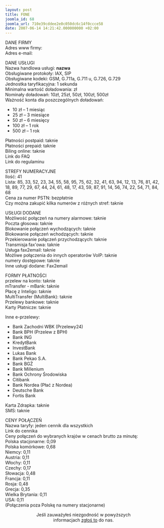 ```yaml
---
layout: post
title: FONE
joomla_id: 68
joomla_url: 710e39cddee2e0c050dc6c14f0ccce58
date: 2007-06-14 14:21:42.000000000 +02:00
---
```

<p><span class="componentheading">DANE FIRMY</span><br /> Adres www firmy: <br /> Adres e-mail: </p> <p><span class="sectiontableheader">DANE USŁUGI</span><br /> Nazwa handlowa usługi: <strong>nazwa</strong><br /> Obsługiwane protokoły: <span class="small">IAX, SIP</span><br /> Obsługiwane kodeki: <span class="small">GSM, G.711a, G.711 u, G.726, G.729</span><br /> Jednostka taryfikacyjna: <span class="small">1 sekunda</span><br /> Minimalna wartość doładowania: <span class="small">zł</span><br /> Nominały doładowań: <span class="small">10zł, 25zł, 50zł, 100zł, 500zł</span><br />Ważność konta dla poszczeg&oacute;lnych doładowań:</p><ul> <li>10 zł &ndash; 1 miesiąc</li>  <li>25 zł &ndash; 3 miesiące</li> <li>50 zł &ndash; 6 miesięcy</li>  <li>100 zł &ndash; 1 rok</li> <li>500 zł &ndash; 1 rok</li> </ul>  Płatności postpaid: <span class="small">taknie</span><br /> Płatności prepaid: <span class="small">taknie</span><br /> Biling online: <span class="small">taknie</span><br /> Link do FAQ<br />Link do regulaminu   <p><span class="sectiontableheader">STREFY NUMERACYJNE</span><br /> Ilość: <span class="small">41</span><br /> Lista: <span class="small">85, 33, 52, 23, 34, 55, 58, 95, 75, 62, 32, 41, 63, 94, 12, 13, 76, 81, 42, 18, 89, 77, 29, 67, 44, 24, 61, 48, 17, 43, 59, 87, 91, 14, 56, 74, 22, 54, 71, 84, 68</span><br /> Cena za numer PSTN: <span class="small">bezpłatnie</span><br /> Czy można zakupić kilka numer&oacute;w z r&oacute;żnych stref: <span class="small">taknie</span> </p> <p><span class="sectiontableheader">USŁUGI DODANE</span><br /> Możliwość połączeń na numery alarmowe: <span class="small">taknie</span><br /> Poczta głosowa: <span class="small">taknie</span><br /> Blokowanie połączeń wychodzących: <span class="small">taknie</span><br /> Blokowanie połączeń wchodzących: <span class="small">taknie</span><br /> Przekierowanie połączeń przychodzących: <span class="small">taknie</span><br /> Transmisja fax&#39;owa: <span class="small">taknie</span><br /> Usługa fax2email: <span class="small">taknie</span><br /> Możliwe połączenia do innych operator&oacute;w VoIP: <span class="small">taknie</span><br /> numery dostępowe: <span class="small">taknie</span><br /> Inne usługi dodane: <span class="small">Fax2email</span> </p> <p><span class="sectiontableheader">FORMY PŁATNOŚCI</span><br /> przelew na konto: <span class="small">taknie</span><br /> mTransfer - mBank: <span class="small">taknie</span><br /> Płacę z Inteligo: <span class="small">taknie</span><br /> MultiTransfer (MultiBank): <span class="small">taknie</span><br />  Przelewy bankowe: <span class="small">taknie</span><br />  Karty Płatnicze: <span class="small">taknie</span></p> Inne e-przelewy:<ul> <li>Bank Zachodni WBK (Przelewy24)</li> <li>Bank BPH (Przelew z BPH)</li> <li>Bank ING</li> <li>KredytBank</li> <li>InvestBank</li> <li>Lukas Bank</li> <li>Bank Pekao S.A.</li> <li>Bank BGŻ</li> <li>Bank Millenium</li> <li>Bank Ochrony Środowiska</li> <li>Citibank</li> <li>Bank Nordea (Płać z Nordea)</li> <li>Deutsche Bank</li> <li>Fortis Bank</li> </ul> Karta Zdrapka: <span class="small">taknie</span><br />  SMS: <span class="small">taknie</span>   <p><span class="sectiontableheader">CENY POŁĄCZEŃ</span><br /> Nazwa taryfy: <span class="small">jeden cennik dla wszystkich</span><br /> Link do cennika <br />Ceny połączeń do wybranych kraj&oacute;w w cenach brutto za minutę:<br /> Polska stacjonarne: <span class="small">0,09</span><br /> Polska kom&oacute;rkowe: <span class="small">0,68</span><br /> Niemcy: <span class="small">0,11</span><br /> Austria: <span class="small">0,11</span><br /> Włochy: <span class="small">0,11</span><br /> Czechy: <span class="small">0,17</span><br /> Słowacja: <span class="small">0,48</span><br /> Francja: <span class="small">0,11</span><br /> Rosja: <span class="small">0,48</span><br /> Grecja: <span class="small">0,35</span><br /> Wielka Brytania: <span class="small">0,11</span><br /> USA: <span class="small">0,11</span><br /> (Połączenia poza Polskę na numery stacjonarne)</p> <p align="center">Jeśli zauważyłeś niezgodność w powyższych<br />informacjach <a href="mailto:kontakt@tanivoip.pl">zgłoś to</a> do nas.</p>
